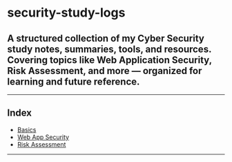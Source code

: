 # security-study-logs
A structured collection of my Cyber Security study notes, summaries, tools, and resources. Covering topics like Web Application Security, Risk Assessment, and more — organized for learning and future reference.
---
---
##  Index
- [Basics](./Basics)
- [Web App Security](./Web_App_Security)
- [Risk Assessment](./Risk_Assessment)
---
